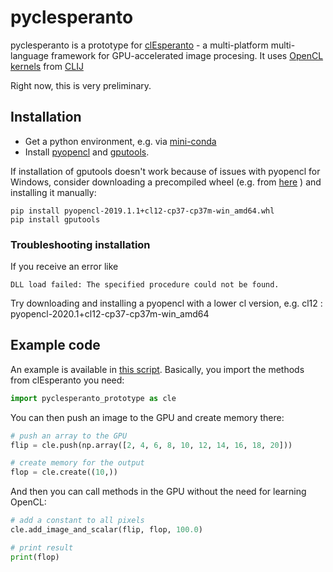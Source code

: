 # pyclesperanto
pyclesperanto is a prototype for [clEsperanto](http://clesperanto.net) - a multi-platform multi-language framework for GPU-accelerated image procesing. 
It uses [OpenCL kernels](https://github.com/clEsperanto/clij-opencl-kernels/tree/development/src/main/java/net/haesleinhuepf/clij/kernels) from [CLIJ](http://clij.github.io/)

Right now, this is very preliminary.

## Installation
* Get a python environment, e.g. via [mini-conda](https://docs.conda.io/en/latest/miniconda.html)
* Install [pyopencl](https://documen.tician.de/pyopencl/) and [gputools](https://github.com/maweigert/gputools/). 

If installation of gputools doesn't work because of issues with pyopencl for Windows, consider downloading a precompiled wheel (e.g. from [here](https://www.lfd.uci.edu/~gohlke/pythonlibs/#pyopencl) ) and installing it manually:

```
pip install pyopencl-2019.1.1+cl12-cp37-cp37m-win_amd64.whl
pip install gputools
```

### Troubleshooting installation
If you receive an error like 
```
DLL load failed: The specified procedure could not be found.
```
Try downloading and installing a pyopencl with a lower cl version, e.g. cl12 : pyopencl-2020.1+cl12-cp37-cp37m-win_amd64

## Example code
An example is available in [this script](https://github.com/clEsperanto/pyclesperanto_prototype/blob/master/cle_test.py). 
Basically, you import the methods from clEsperanto you need:

```python
import pyclesperanto_prototype as cle
```

You can then push an image to the GPU and create memory there:
```python
# push an array to the GPU
flip = cle.push(np.array([2, 4, 6, 8, 10, 12, 14, 16, 18, 20]))

# create memory for the output
flop = cle.create((10,))
```

And then you can call methods in the GPU without the need for learning OpenCL:

```python
# add a constant to all pixels
cle.add_image_and_scalar(flip, flop, 100.0)

# print result
print(flop)
```

